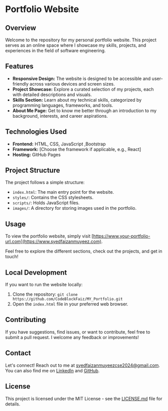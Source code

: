 # Portfolio Website

## Overview

Welcome to the repository for my personal portfolio website. This project serves as an online space where I showcase my skills, projects, and experiences in the field of software engineering.

## Features

- **Responsive Design:** The website is designed to be accessible and user-friendly across various devices and screen sizes.
- **Project Showcase:** Explore a curated selection of my projects, each with detailed descriptions and visuals.
- **Skills Section:** Learn about my technical skills, categorized by programming languages, frameworks, and tools.
- **About Me Page:** Get to know me better through an introduction to my background, interests, and career aspirations.

## Technologies Used

- **Frontend:** HTML, CSS, JavaScript ,Bootstrap 
- **Framework:** [Choose the framework if applicable, e.g., React]
- **Hosting:** GitHub Pages

## Project Structure

The project follows a simple structure:

- `index.html`: The main entry point for the website.
- `styles/`: Contains the CSS stylesheets.
- `scripts/`: Holds JavaScript files.
- `images/`: A directory for storing images used in the portfolio.

## Usage

To view the portfolio website, simply visit [https://www.your-portfolio-url.com](https://www.syedfaizanmuyeez.com).

Feel free to explore the different sections, check out the projects, and get in touch!

## Local Development

If you want to run the website locally:

1. Clone the repository: `git clone https://github.com/CodeBlockFaiz/MY_Portfolio.git`
2. Open the `index.html` file in your preferred web browser.

## Contributing

If you have suggestions, find issues, or want to contribute, feel free to submit a pull request. I welcome any feedback or improvements!

## Contact

Let's connect! Reach out to me at syedfaizanmuyeezcse2024@gmail.com. You can also find me on [LinkedIn](https://www.linkedin.com/in/syed-faizan-muyeez) and [GitHub](https://github.com/CodeBlockFaiz).

## License

This project is licensed under the MIT License - see the [LICENSE.md](LICENSE.md) file for details.
